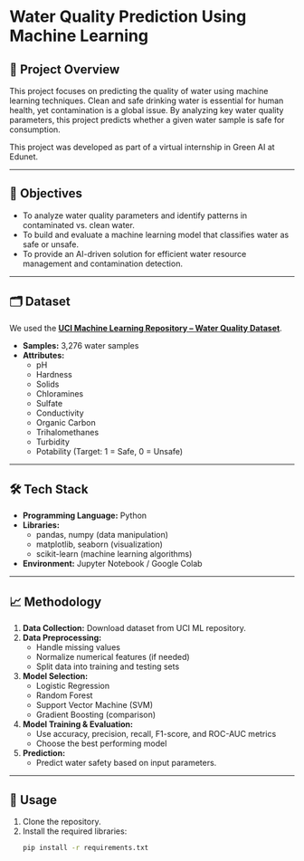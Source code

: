 # Water Quality Prediction Using Machine Learning

## 📄 Project Overview
This project focuses on predicting the quality of water using machine learning techniques. Clean and safe drinking water is essential for human health, yet contamination is a global issue. By analyzing key water quality parameters, this project predicts whether a given water sample is safe for consumption.

This project was developed as part of a virtual internship in Green AI at Edunet.

---

## 🎯 Objectives
- To analyze water quality parameters and identify patterns in contaminated vs. clean water.
- To build and evaluate a machine learning model that classifies water as safe or unsafe.
- To provide an AI-driven solution for efficient water resource management and contamination detection.

---

## 🗂 Dataset
We used the **[UCI Machine Learning Repository – Water Quality Dataset](https://www.kaggle.com/datasets/adityakadiwal/water-potability/data)**.

- **Samples:** 3,276 water samples
- **Attributes:**
  - pH
  - Hardness
  - Solids
  - Chloramines
  - Sulfate
  - Conductivity
  - Organic Carbon
  - Trihalomethanes
  - Turbidity
  - Potability (Target: 1 = Safe, 0 = Unsafe)

---

## 🛠 Tech Stack
- **Programming Language:** Python
- **Libraries:** 
  - pandas, numpy (data manipulation)
  - matplotlib, seaborn (visualization)
  - scikit-learn (machine learning algorithms)
- **Environment:** Jupyter Notebook / Google Colab

---

## 📈 Methodology
1. **Data Collection:** Download dataset from UCI ML repository.
2. **Data Preprocessing:**
   - Handle missing values
   - Normalize numerical features (if needed)
   - Split data into training and testing sets
3. **Model Selection:**
   - Logistic Regression
   - Random Forest
   - Support Vector Machine (SVM)
   - Gradient Boosting (comparison)
4. **Model Training & Evaluation:**
   - Use accuracy, precision, recall, F1-score, and ROC-AUC metrics
   - Choose the best performing model
5. **Prediction:**
   - Predict water safety based on input parameters.

---

## 🚀 Usage
1. Clone the repository.
2. Install the required libraries:
   ```bash
   pip install -r requirements.txt
